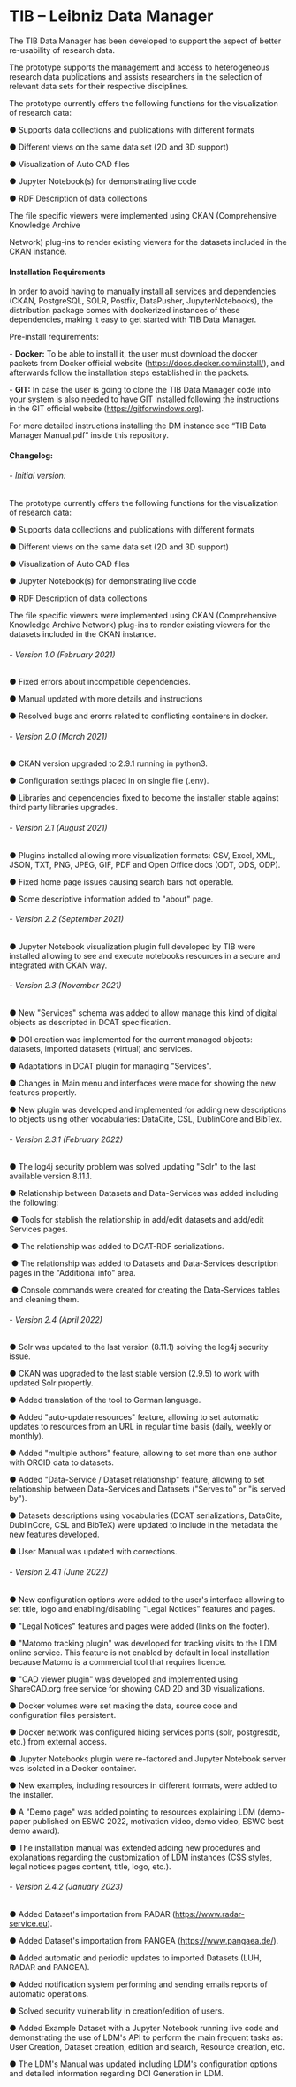 # TIB – Leibniz Data Manager

The TIB Data Manager has been developed to support the aspect of better re-usability of research data.

 The prototype supports the management and access to heterogeneous research data publications and assists researchers in the selection of relevant data sets for their respective disciplines.

 The prototype currently offers the following functions for the visualization of research data:

 ● Supports data collections and publications with different formats

● Different views on the same data set (2D and 3D support)

● Visualization of Auto CAD files

● Jupyter Notebook(s) for demonstrating live code

● RDF Description of data collections

 

The file specific viewers were implemented using CKAN (Comprehensive Knowledge Archive

Network) plug-ins to render existing viewers for the datasets included in the CKAN instance.

 

#### Installation Requirements

In order to avoid having to manually install all services and dependencies (CKAN, PostgreSQL, SOLR, Postfix, DataPusher, JupyterNotebooks), the distribution package comes with dockerized instances of these dependencies, making it easy to get started with TIB Data Manager.

 

Pre-install requirements:

\-     **Docker:** To be able to install it, the user must download the docker packets from Docker official website (https://docs.docker.com/install/), and afterwards follow the installation steps established in the packets.

\-     **GIT:** In case the user is going to clone the TIB Data Manager code into your system is also needed to have GIT installed following the instructions in the GIT official website (https://gitforwindows.org).

 

For more detailed instructions installing the DM instance see “TIB Data Manager Manual.pdf” inside this repository.

 

 

#### Changelog:

 

###### \-    Initial version:

The prototype currently offers the following functions for the visualization of research data:

● Supports data collections and publications with different formats

● Different views on the same data set (2D and 3D support)

● Visualization of Auto CAD files

● Jupyter Notebook(s) for demonstrating live code

● RDF Description of data collections

 

The file specific viewers were implemented using CKAN (Comprehensive Knowledge Archive Network) plug-ins to render existing viewers for the datasets included in the CKAN instance.



###### \-    Version 1.0 (February 2021)

●  Fixed errors about incompatible dependencies.

●   Manual updated with more details and instructions

●   Resolved bugs and erorrs related to conflicting containers in docker.



###### \-  Version 2.0 (March 2021)

●  CKAN version upgraded to 2.9.1 running in python3.

●  Configuration settings placed in on single file (.env).

●  Libraries and dependencies fixed to become the installer stable against third party libraries upgrades.



###### \-  Version 2.1 (August 2021)

●  Plugins installed allowing more visualization formats: CSV, Excel, XML, JSON, TXT, PNG, JPEG, GIF, PDF and Open Office docs (ODT, ODS, ODP).

●  Fixed home page issues causing search bars not operable.

●  Some descriptive information added to "about" page.



###### \-  Version 2.2 (September 2021)

●  Jupyter Notebook visualization plugin full developed by TIB were installed allowing to see and execute notebooks resources in a secure and integrated with CKAN way.



###### \-  Version 2.3 (November 2021)

●  New "Services" schema was added to allow manage this kind of digital objects as descripted in DCAT specification.

●  DOI creation was implemented for the current managed objects: datasets, imported datasets (virtual) and services.

●  Adaptations in DCAT plugin for managing "Services".

●  Changes in Main menu and interfaces were made for showing the new features propertly.

●  New plugin was developed and implemented for adding new descriptions to objects using other vocabularies: DataCite, CSL, DublinCore and BibTex.



###### \-  Version 2.3.1 (February 2022)

●  The log4j security problem was solved updating "Solr" to the last available version 8.11.1.

●  Relationship between Datasets and Data-Services was added including the following:

​			●  Tools for stablish the relationship in add/edit datasets and add/edit Services pages.

​			●  The relationship was added to DCAT-RDF serializations.

​			●  The relationship was added to Datasets and Data-Services description pages in the 	"Additional info" area.

​			●  Console commands were created for creating the Data-Services tables and cleaning them.



###### \-  Version 2.4 (April 2022)

●  Solr was updated to the last version (8.11.1) solving the log4j security issue.

●  CKAN was upgraded to the last stable version (2.9.5) to work with updated Solr propertly.

●  Added translation of the tool to German language.

●  Added "auto-update resources" feature, allowing to set automatic updates to resources from an URL in regular time basis (daily, weekly or monthly).

●  Added "multiple authors" feature, allowing to set more than one author with ORCID data to datasets.

●  Added "Data-Service / Dataset relationship" feature, allowing to set relationship between Data-Services and Datasets ("Serves to" or "is served by").

●  Datasets descriptions using vocabularies (DCAT serializations, DataCite, DublinCore, CSL and BibTeX) were updated to include in the metadata the new features developed.

●  User Manual was updated with corrections.



###### \-  Version 2.4.1 (June 2022)

●  New configuration options were added to the user's interface allowing to set title, logo and enabling/disabling "Legal Notices" features and pages.

●  "Legal Notices" features and pages were added (links on the footer).

●  "Matomo tracking plugin" was developed for tracking visits to the LDM online service. This feature is not enabled by default in local installation because Matomo is a commercial tool that requires licence.

●  "CAD viewer plugin" was developed and implemented using ShareCAD.org free service for showing CAD 2D and 3D visualizations. 

●  Docker volumes were set making the data, source code and configuration files persistent.

●  Docker network was configured hiding services ports (solr, postgresdb, etc.) from external access.

●  Jupyter Notebooks plugin were re-factored and Jupyter Notebook server was isolated in a Docker container.

●  New examples, including resources in different formats, were added to the installer.

●  A "Demo page" was added pointing to resources explaining LDM (demo-paper published on ESWC 2022, motivation video, demo video, ESWC best demo award).

●  The installation manual was extended adding new procedures and explanations regarding the customization of LDM instances (CSS styles, legal notices pages content, title, logo, etc.).



###### \-  Version 2.4.2 (January 2023)

●  Added Dataset's importation from RADAR (https://www.radar-service.eu).

●  Added Dataset's importation from PANGEA (https://www.pangaea.de/).

●  Added automatic and periodic updates to imported Datasets (LUH, RADAR and PANGEA).

●  Added notification system performing and sending emails reports of automatic operations.

●  Solved security vulnerability in creation/edition of users.

●  Added Example Dataset with a Jupyter Notebook running live code and demonstrating the use of LDM's API to perform the main frequent tasks as: User Creation, Dataset creation, edition and search, Resource creation, etc.

●  The LDM's Manual was updated including LDM's configuration options and detailed information regarding DOI Generation in LDM.
